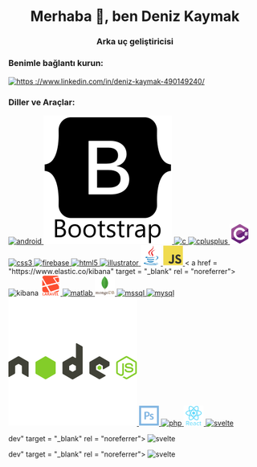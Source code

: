 <h1 align="center">Merhaba 👋, ben Deniz Kaymak</h1>
<h3 align="center">Arka uç geliştiricisi</h3>

<h3 align="left">Benimle bağlantı kurun:</h3>
<p align = "left">
<a href = "https://linkedin.com/in/https://www.linkedin.com/in/deniz-kaymak-490149240/" target = "blank"><img align = "center" src = "https://raw.githubusercontent.com/rahuldkjain/github-profile-readme-generator/master/src/images/icons/Social/linked-in-alt.svg" alt = "https ://www.linkedin.com/in/deniz-kaymak-490149240/" height="30" width="40" /></a>
</p>

<h3 align="left">Diller ve Araçlar: </h3>
<p align = "left"> <a href = "https://developer.android.com" target = "_blank" rel = "noreferrer"> <img src = "https://raw.githubusercontent.com/devicons /devicon/master/icons/android/android-original-wordmark.svg" alt = "android" width = "40" height = "40"/> </a> <a href = "https://getbootstrap.com " target = "_blank" rel = "noreferrer"> <img src = "https://raw.githubusercontent.com/devicons/devicon/master/icons/bootstrap/bootstrap-plain-wordmark.svg" alt = "bootstrap" genişlik = "40" yükseklik = "40"/> </a> <a href = "https://www.cprogramming.com/" target = "_blank" rel = "noreferrer"> <img src = "https: //raw.githubusercontent.com/devicons/devicon/master/icons/c/c-original.svg" alt = "c" width = "40" height = "40"/> </a> <a href = " https://www.w3schools.com/cpp/" target = "_blank" rel = "noreferrer"> <img src = "https://raw.githubusercontent.com/devicons/devicon/master/icons/cplusplus/cplusplus -original.svg" alt = "cplusplus" width = "40" height = "40"/> </a> <a href = "https://www.w3schools.com/cs/" target = "_blank" rel ="noreferrer"> <img src = "https://raw.githubusercontent.com/devicons/devicon/master/icons/csharp/csharp-original.svg" alt = "csharp" width = "40" height = "40 "/> </a> <a href = "https://www.w3schools.com/css/" target = "_blank" rel = "noreferrer"> <img src = "https://raw.githubusercontent.com /devicons/devicon/master/icons/css3/css3-original-wordmark.svg" alt = "css3" width = "40" height = "40"/> </a> <a href = "https://firebase .google.com/" target = "_blank" rel = "noreferrer"> <img src = "https://www.vectorlogo.zone/logos/firebase/firebase-icon.svg" alt = "firebase" width = 40" yükseklik = "40"/> </a> <a href = "https://www.w3.org/html/" target = "_blank" rel = "noreferrer"> <img src = "https:/ /raw.githubusercontent.com/devicons/devicon/master/icons/html5/html5-original-wordmark.svg" alt = "html5" genişlik = "40" yükseklik = "40"/> </a> <a href= "https://www.adobe.com/in/products/illustrator.html" target = "_blank" rel = "noreferrer"> <img src = "https://www.vectorlogo.zone/logos/adobe_illustrator/adobe_illustrator-icon.svg" alt="illustrator" width="40" height="40"/> </a> <a href="https://www.java.com" target= "_blank" rel = "noreferrer"> <img src = "https://raw.githubusercontent.com/devicons/devicon/master/icons/java/java-original.svg" alt = "java" width = "40" height = "40"/> </a> <a href = "https://developer.mozilla.org/en-US/docs/Web/JavaScript" target = "_blank" rel = "noreferrer"> <img src ="https://raw.githubusercontent.com/devicons/devicon/master/icons/javascript/javascript-original.svg" alt = "javascript" width = "40" height = "40"/> </a> < a href = "https://www.elastic.co/kibana" target = "_blank" rel = "noreferrer"> <img src = "https://www.vectorlogo.zone/logos/elasticco_kibana/elasticco_kibana-icon. svg" alt = "kibana" width = "40" height = "40"/> </a> <a href = "https://laravel.com/" target = "_blank" rel = "noreferrer"> <img src = "https://raw.githubusercontent.com/devicons/devicon/master/icons/laravel/laravel-plain-wordmark.svg" alt = "laravel" width = "40" height = "40"/> </ a> <a href = "https://www.mathworks.com/" target = "_blank" rel = "noreferrer"> <img src = "https://upload.wikimedia.org/wikipedia/commons/2/ 21/Matlab_Logo.png" alt = "matlab" width = "40" height = "40"/> </a> <a href = "https://www.mongodb.com/" target = "_blank" rel= "noreferrer"> <img src = "https://raw.githubusercontent.com/devicons/devicon/master/icons/mongodb/mongodb-original-wordmark.svg" alt = "mongodb" width = "40" yükseklik = " 40"/> </a> <a href = "https://www.microsoft.com/en-us/sql-server" target = "_blank" rel = "noreferrer"> <img src = "https:/ /www.svgrepo.com/show/303229/microsoft-sql-server-logo.svg" alt = "mssql" width = "40" height = "40"/> </a> <a href = "https:/ /www.mysql.com/" target = "_blank" rel = "noreferrer"> <img src = "https://raw.githubusercontent.com/devicons/devicon/master/icons/mysql/mysql-original-wordmark. svg" alt = "mysql" width = "40" height = "40"/> </a> <a href = "https://nodejs.org" target = "_blank" rel = "noreferrer"> <img src = "https://raw.githubusercontent.com/devicons/devicon/master/icons/nodejs/nodejs-original-wordmark.svg" alt = "nodejs " genişlik = "40" yükseklik = "40"/> </a> <a href = "https://www.photoshop.com/en" target = "_blank" rel = "noreferrer"> <img src = " https://raw.githubusercontent.com/devicons/devicon/master/icons/photoshop/photoshop-line.svg" alt = "photoshop" width = "40" height = "40"/> </a> <a href ="https://www.php.net" target = "_blank" rel = "noreferrer"> <img src = "https://raw.githubusercontent.com/devicons/devicon/master/icons/php/php- orijinal.svg" alt = "php" width = "40" height = "40"/> </a> <a href = "https://reactjs.org/" target = "_blank" rel = "noreferrer"> <img src = "https://raw.githubusercontent.com/devicons/devicon/master/icons/react/react-original-wordmark.svg" alt = "react" width = "40" height = "40"/> </a> <a href = "https://svelte.dev" target = "_blank" rel = "noreferrer"> <img src = "https://upload.wikimedia.org/wikipedia/commons/1/1b /Svelte_Logo.svg" alt = "svelte" width = "40" height = "40"/> </a> </p>dev" target = "_blank" rel = "noreferrer"> <img src = "https://upload.wikimedia.org/wikipedia/commons/1/1b/Svelte_Logo.svg" alt = "svelte" width = "40" yükseklik = "40"/> </a> </p>dev" target = "_blank" rel = "noreferrer"> <img src = "https://upload.wikimedia.org/wikipedia/commons/1/1b/Svelte_Logo.svg" alt = "svelte" width = "40" yükseklik = "40"/> </a> </p>
